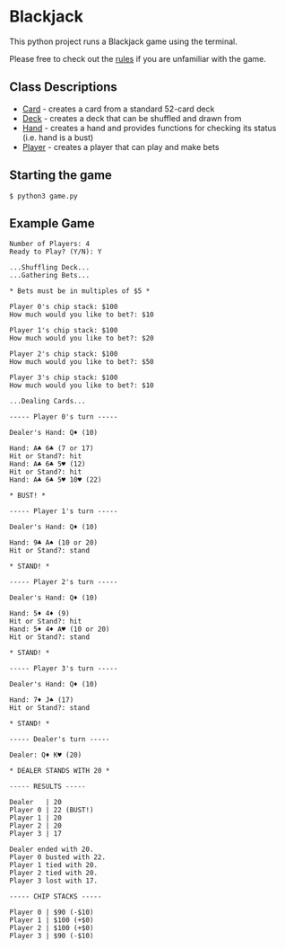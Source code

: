 # Blackjack
This python project runs a Blackjack game using the terminal.

Please free to check out the [rules](https://bicyclecards.com/how-to-play/blackjack/) if you are unfamiliar with the game.

## Class Descriptions
* [Card](card.py) - creates a card from a standard 52-card deck
* [Deck](deck.py) - creates a deck that can be shuffled and drawn from
* [Hand](hand.py) - creates a hand and provides functions for checking its status (i.e. hand is a bust)
* [Player](player.py) - creates a player that can play and make bets

## Starting the game
```
$ python3 game.py
```

## Example Game
```
Number of Players: 4
Ready to Play? (Y/N): Y

...Shuffling Deck...
...Gathering Bets...

* Bets must be in multiples of $5 *

Player 0's chip stack: $100
How much would you like to bet?: $10

Player 1's chip stack: $100
How much would you like to bet?: $20

Player 2's chip stack: $100
How much would you like to bet?: $50

Player 3's chip stack: $100
How much would you like to bet?: $10

...Dealing Cards...

----- Player 0's turn -----

Dealer's Hand: Q♦ (10)

Hand: A♣ 6♣ (7 or 17)
Hit or Stand?: hit
Hand: A♣ 6♣ 5♥ (12)
Hit or Stand?: hit
Hand: A♣ 6♣ 5♥ 10♥ (22)

* BUST! *

----- Player 1's turn -----

Dealer's Hand: Q♦ (10)

Hand: 9♣ A♠ (10 or 20)
Hit or Stand?: stand

* STAND! *

----- Player 2's turn -----

Dealer's Hand: Q♦ (10)

Hand: 5♦ 4♦ (9)
Hit or Stand?: hit
Hand: 5♦ 4♦ A♥ (10 or 20)
Hit or Stand?: stand

* STAND! *

----- Player 3's turn -----

Dealer's Hand: Q♦ (10)

Hand: 7♦ J♠ (17)
Hit or Stand?: stand

* STAND! *

----- Dealer's turn -----

Dealer: Q♦ K♥ (20)

* DEALER STANDS WITH 20 *

----- RESULTS -----

Dealer   | 20
Player 0 | 22 (BUST!)
Player 1 | 20
Player 2 | 20
Player 3 | 17

Dealer ended with 20.
Player 0 busted with 22.
Player 1 tied with 20.
Player 2 tied with 20.
Player 3 lost with 17.

----- CHIP STACKS -----

Player 0 | $90 (-$10)
Player 1 | $100 (+$0)
Player 2 | $100 (+$0)
Player 3 | $90 (-$10)
```